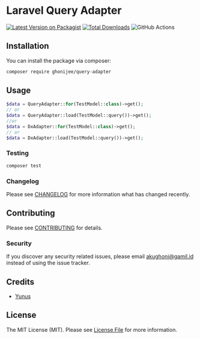 # Laravel Query Adapter

[![Latest Version on Packagist](https://img.shields.io/packagist/v/GhoniJee/dx-adapter.svg?style=flat-square)](https://packagist.org/packages/ghonijee/query-adapter)
[![Total Downloads](https://img.shields.io/packagist/dt/GhoniJee/dx-adapter.svg?style=flat-square)](https://packagist.org/packages/ghonijee/query-adapter)
![GitHub Actions](https://github.com/GhoniJee/dx-adapter/actions/workflows/main.yml/badge.svg)


## Installation

You can install the package via composer:

```bash
composer require ghonijee/query-adapter
```

## Usage

```php
$data = QueryAdapter::for(TestModel::class)->get();
// or
$data = QueryAdapter::load(TestModel::query())->get();
//or
$data = DxAdapter::for(TestModel::class)->get();
// or
$data = DxAdapter::load(TestModel::query())->get();
```

### Testing

```bash
composer test
```

### Changelog

Please see [CHANGELOG](CHANGELOG.md) for more information what has changed recently.

## Contributing

Please see [CONTRIBUTING](CONTRIBUTING.md) for details.

### Security

If you discover any security related issues, please email akughoni@gamil.id instead of using the issue tracker.

## Credits

-   [Yunus](https://github.com/ghonijee)

## License

The MIT License (MIT). Please see [License File](LICENSE.md) for more information.
